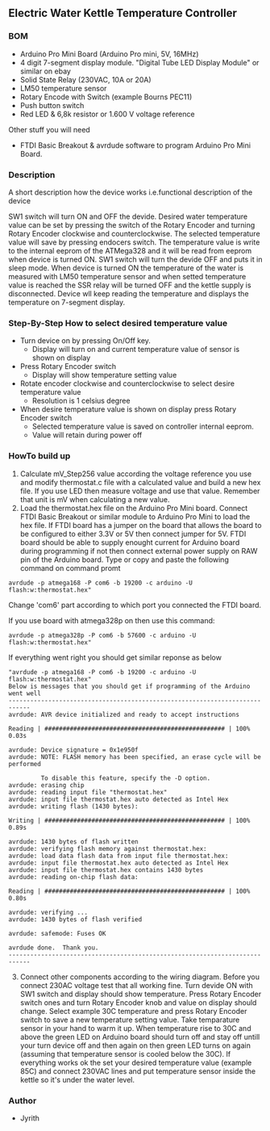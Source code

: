 
## Electric Water Kettle Temperature Controller

### BOM
- Arduino Pro Mini Board (Arduino Pro mini, 5V, 16MHz)
- 4 digit 7-segment display module. "Digital Tube LED Display Module" or similar on ebay
- Solid State Relay (230VAC, 10A or 20A)
- LM50 temperature sensor
- Rotary Encode with Switch (example Bourns PEC11)
- Push button switch
- Red LED & 6,8k resistor or 1.600 V voltage reference

Other stuff you will need
- FTDI Basic Breakout & avrdude software to program Arduino Pro Mini Board.


### Description
A short description how the device works i.e.functional description of the device

SW1 switch will turn ON and OFF the devide. Desired water temperature value can be set by pressing the switch of the Rotary Encoder and turning Rotary Encoder clockwise and counterclockwise. The selected temperature value will save by pressing endocers switch. The temperature value is write to the internal eeprom of the ATMega328 and it will be read from eeprom when device is turned ON. SW1 switch will turn the devide OFF and puts it in sleep mode. When device is turned ON the temperature of the water is measured with LM50 temperature sensor and when setted temperature value is reached the SSR relay will be turned OFF and the kettle supply is disconnected. Device wll keep reading the temperature and displays the temperature on 7-segment display. 

### Step-By-Step How to select desired temperature value
 - Turn device on by pressing On/Off key. 
	- Display will turn on and current temperature value of sensor is shown on display
 - Press Rotary Encoder switch
	- Display will show temperature setting value
 - Rotate encoder clockwise and counterclockwise to select desire temperature value
	- Resolution is 1 celsius degree
 - When desire temperature value is shown on display press Rotary Encoder switch
	- Selected temperature value is saved on controller internal eeprom.
	- Value will retain during power off


### HowTo build up
1. Calculate mV_Step256 value according the voltage reference you use and modify thermostat.c file with a calculated value and build a new hex file. If you use LED then measure voltage and use that value. Remember that unit is mV when calculating a new value.
2. Load the thermostat.hex file on the Arduino Pro Mini board. Connect FTDI Basic Breakout or similar module to Arduino Pro Mini to load the hex file. If FTDI board has a jumper on the board that allows the board to be configured to either 3.3V or 5V then connect jumper for 5V. FTDI board should be able to supply enought current for Arduino board during programming if not then connect external power supply on RAW pin of the Arduino board. Type or copy and paste the following command on command promt

```
avrdude -p atmega168 -P com6 -b 19200 -c arduino -U flash:w:thermostat.hex"
```
Change 'com6' part according to which port you connected the FTDI board.

If you use board with atmega328p on then use this command:
```
avrdude -p atmega328p -P com6 -b 57600 -c arduino -U flash:w:thermostat.hex"
```


If everything went right you should get similar reponse as below

```
"avrdude -p atmega168 -P com6 -b 19200 -c arduino -U flash:w:thermostat.hex"
Below is messages that you should get if programming of the Arduino went well
----------------------------------------------------------------------------
avrdude: AVR device initialized and ready to accept instructions

Reading | ################################################## | 100% 0.03s

avrdude: Device signature = 0x1e950f
avrdude: NOTE: FLASH memory has been specified, an erase cycle will be performed

         To disable this feature, specify the -D option.
avrdude: erasing chip
avrdude: reading input file "thermostat.hex"
avrdude: input file thermostat.hex auto detected as Intel Hex
avrdude: writing flash (1430 bytes):

Writing | ################################################## | 100% 0.89s

avrdude: 1430 bytes of flash written
avrdude: verifying flash memory against thermostat.hex:
avrdude: load data flash data from input file thermostat.hex:
avrdude: input file thermostat.hex auto detected as Intel Hex
avrdude: input file thermostat.hex contains 1430 bytes
avrdude: reading on-chip flash data:

Reading | ################################################## | 100% 0.80s

avrdude: verifying ...
avrdude: 1430 bytes of flash verified

avrdude: safemode: Fuses OK

avrdude done.  Thank you.
----------------------------------------------------------------------------
```

3. Connect other components according to the wiring diagram. Before you connect 230AC voltage test that all working fine. Turn devide ON with SW1 switch and display should show temperature. Press Rotary Encoder switch ones and turn Rotary Encoder knob and value on display should change. Select example 30C temperature and press Rotary Encoder switch to save a new temperature setting value. Take temparature sensor in your hand to warm it up. When temperature rise to 30C and above the green LED on Arduino board should turn off and stay off untill your turn device off and then again on then green LED turns on again (assuming that temperature sensor is cooled below the 30C). If everything works ok the set your desired temperature value (example 85C) and connect 230VAC lines and put temperature sensor inside the kettle so it's under the water level.




### Author
- Jyrith

